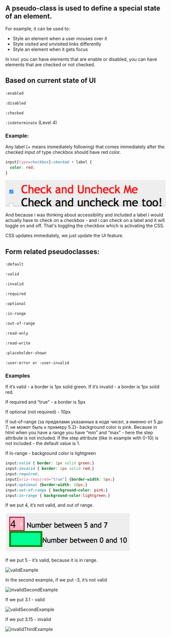## A pseudo-class is used to define a special state of an element.

For example, it can be used to:

* Style an element when a user mouses over it
* Style visited and unvisited links differently
* Style an element when it gets focus

In `html` you can have elements that are enable or disabled, you can have elements that are checked or not checked. 

## Based on current state of UI

  `:enabled`

  `:disabled`

  `:checked`

  `:indeterminate` (Level 4)

### Example:

Any label (+  means immediately following) that comes immediately after the checked input of type checkbox should have red color. 

```css
input[type=checkbox]:checked + label {
  color: red;
}
```
![checked](./checked.png)

And because i was thinking about accessibility and included a label i would actually have to check on a checkbox  - and i can check on a label and it will toggle on and off. That's toggling the checkbox which is activating the CSS. 

CSS updates immediately, we just update the UI feature. 

## Form related pseudoclasses:

`:default`

`:valid`

`:invalid`

`:required`

`:optional`

`:in-range`

`:out-of-range`

`:read-only`

`:read-write`

`:placeholder-shown`

`:user-error or :user-invalid`

### Examples

If it’s valid - a border is 1px solid green. If it’s invalid - a border is 1px solid red. 

If required and “true” - a border is 5px

If optional (not required) - 10px

If out-of-range (за пределами указанных в коде чисел, а именно от 5 до 7; не может быть к примеру 5.2)- background color is pink. Because in html when you have a range you have “min” and “max” - here the step attribute is not included. If the step attribute (like in example with 0-10) is not included - the default value is 1. 

If in-range - background color is lightgreen 

```css
input:valid { border: 1px solid green;}
input:invalid { border: 1px solid red;}
input:required,
input[aria-required="true"] {border-width: 5px;}
input:optional {border-width: 10px;}
input:out-of-range { background-color: pink;}
input:in-range { background-color:lightgreen;}
```

If we put 4, it’s not valid, and out of range. 

![invalidExample](./invalidExample.png)

If we put 5 - it’s valid, because it is in range. 

![validExample](./validExampple.png)

In the second example, if we put -3, it’s not valid 

![invalidSecondExample](./invalidSecondExample)

If we put 3.1 - valid

![validSecondExample](./validSecondExample)

If we put 3.15 - invalid 

![invalidThirdExample](./invalidThirdExample)

